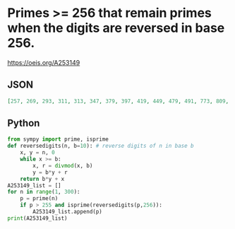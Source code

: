 # Primes \>\= 256 that remain primes when the digits are reversed in base 256\.
https://oeis.org/A253149
## JSON
```JSON
[257, 269, 293, 311, 313, 347, 379, 397, 419, 449, 479, 491, 773, 809, 823, 827, 829, 857, 883, 887, 947, 953, 971, 977, 1013, 1283, 1289, 1297, 1301, 1307, 1321, 1327, 1367, 1373, 1399, 1409, 1429, 1439, 1451, 1453, 1481, 1483, 1511, 1523, 1801, 1811, 1847, 1867]
```
## Python
```Python
from sympy import prime, isprime
def reversedigits(n, b=10): # reverse digits of n in base b
    x, y = n, 0
    while x >= b:
        x, r = divmod(x, b)
        y = b*y + r
    return b*y + x
A253149_list = []
for n in range(1, 300):
    p = prime(n)
    if p > 255 and isprime(reversedigits(p,256)):
        A253149_list.append(p)
print(A253149_list)
```
